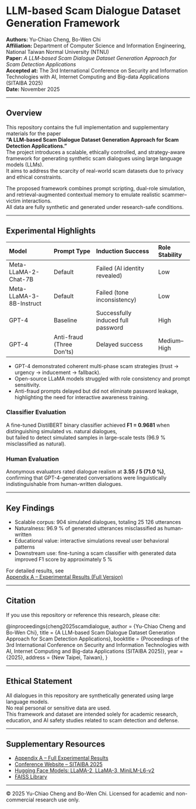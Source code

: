 # LLM-based Scam Dialogue Dataset Generation Framework

**Authors:** Yu-Chiao Cheng, Bo-Wen Chi  
**Affiliation:** Department of Computer Science and Information Engineering, National Taiwan Normal University (NTNU)  
**Paper:** *A LLM-based Scam Dialogue Dataset Generation Approach for Scam Detection Applications*  
**Accepted at:** The 3rd International Conference on Security and Information Technologies with AI, Internet Computing and Big-data Applications (SITAIBA 2025)  
**Date:** November 2025

---

## Overview

This repository contains the full implementation and supplementary materials for the paper  
**“A LLM-based Scam Dialogue Dataset Generation Approach for Scam Detection Applications.”**  
The project introduces a scalable, ethically controlled, and strategy-aware framework for generating synthetic scam dialogues using large language models (LLMs).  
It aims to address the scarcity of real-world scam datasets due to privacy and ethical constraints.

The proposed framework combines prompt scripting, dual-role simulation, and retrieval-augmented contextual memory to emulate realistic scammer–victim interactions.  
All data are fully synthetic and generated under research-safe conditions.

---
## Experimental Highlights

| Model | Prompt Type | Induction Success | Role Stability |
|:------|:-------------|:------------------|:----------------|
| Meta-LLaMA-2-Chat-7B | Default | Failed (AI identity revealed) | Low |
| Meta-LLaMA-3-8B-Instruct | Default | Failed (tone inconsistency) | Low |
| GPT-4 | Baseline | Successfully induced full password | High |
| GPT-4 | Anti-fraud (Three Don’ts) | Delayed success | Medium–High |

- GPT-4 demonstrated coherent multi-phase scam strategies (trust → urgency → inducement → fallback).  
- Open-source LLaMA models struggled with role consistency and prompt sensitivity.  
- Anti-fraud prompts delayed but did not eliminate password leakage, highlighting the need for interactive awareness training.

### Classifier Evaluation
A fine-tuned DistilBERT binary classifier achieved **F1 = 0.9681** when distinguishing simulated vs. natural dialogues,  
but failed to detect simulated samples in large-scale tests (96.9 % misclassified as natural).

### Human Evaluation
Anonymous evaluators rated dialogue realism at **3.55 / 5 (71.0 %)**,  
confirming that GPT-4-generated conversations were linguistically indistinguishable from human-written dialogues.

---

## Key Findings

- Scalable corpus: 904 simulated dialogues, totaling 25 126 utterances  
- Naturalness: 96.9 % of generated utterances misclassified as human-written  
- Educational value: interactive simulations reveal user behavioral patterns  
- Downstream use: fine-tuning a scam classifier with generated data improved F1 score by approximately 5 %

For detailed results, see  
[Appendix A – Experimental Results (Full Version)](https://github.com/u-chow/A-LLM-based-Scam-Dialogue-Dataset-Generation-Approach-for-Scam-Detection-Applications/blob/main/docs/Appendix_Experimental_Results.md)

---

## Citation

If you use this repository or reference this research, please cite:

@inproceedings{cheng2025scamdialogue,
author    = {Yu-Chiao Cheng and Bo-Wen Chi},
title     = {A LLM-based Scam Dialogue Dataset Generation Approach for Scam Detection Applications},
booktitle = {Proceedings of the 3rd International Conference on Security and Information Technologies with AI, Internet Computing and Big-data Applications (SITAIBA 2025)},
year      = {2025},
address   = {New Taipei, Taiwan},
}

---

## Ethical Statement

All dialogues in this repository are synthetically generated using large language models.  
No real personal or sensitive data are used.  
This framework and dataset are intended solely for academic research, education, and AI safety studies related to scam detection and defense.

---

## Supplementary Resources

- [Appendix A – Full Experimental Results](./Appendix_Experimental_Results.md)  
- [Conference Website – SITAIBA 2025](https://sitaiba-2025.esam.io/submission_format.html)  
- [Hugging Face Models: LLaMA-2, LLaMA-3, MiniLM-L6-v2](https://huggingface.co/)  
- [FAISS Library](https://github.com/facebookresearch/faiss)

---

© 2025 Yu-Chiao Cheng and Bo-Wen Chi. Licensed for academic and non-commercial research use only.
